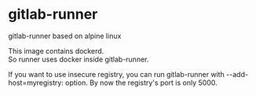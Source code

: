 # gitlab-runner
gitlab-runner based on alpine linux

This image contains dockerd.  
So runner uses docker inside gitlab-runner.  

If you want to use insecure registry, you can run gitlab-runner with --add-host=myregistry:<IP> option.
By now the registry's port is only 5000.
